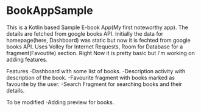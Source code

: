 # BookAppSample
This is a Kotlin based Sample E-book App(My first noteworthy app).
The details are fetched from google books API. 
Initially the data for homepage(here, Dashboard) was static but now it is fechted from google books API.
Uses Volley for Internet Requests, Room for Database for a fragment(Favoutite) section.
Right Now it is pretty basic but I'm working on adding features. 

Features
-Dashboard with some list of books.
-Description activity with description of the book.
-Favourite fragment with books marked as favourite by the user.
-Search Fragment for searching books and their details.

To be modified
-Adding preview for books.

